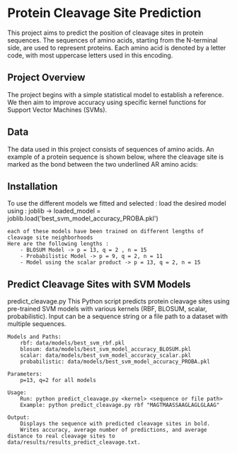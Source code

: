 # Protein Cleavage Site Prediction

This project aims to predict the position of cleavage sites in protein sequences. The sequences of amino acids, starting from the N-terminal side, are used to represent proteins. Each amino acid is denoted by a letter code, with most uppercase letters used in this encoding. 

## Project Overview

The project begins with a simple statistical model to establish a reference. We then aim to improve accuracy using specific kernel functions for Support Vector Machines (SVMs).

## Data

The data used in this project consists of sequences of amino acids. An example of a protein sequence is shown below, where the cleavage site is marked as the bond between the two underlined AR amino acids:

## Installation


To use the different models we fitted and selected :
    load the desired model using : joblib -> loaded_model = joblib.load('best_svm_model_accuracy_PROBA.pkl')

    each of these models have been trained on different lengths of cleavage site neighborhoods
    Here are the following lengths :
        - BLOSUM Model -> p = 13, q = 2 , n = 15
        - Probabilistic Model -> p = 9, q = 2, n = 11
        - Model using the scalar product -> p = 13, q = 2, n = 15

## Predict Cleavage Sites with SVM Models
predict_cleavage.py
This Python script predicts protein cleavage sites using pre-trained SVM models with various kernels (RBF, BLOSUM, scalar, probabilistic). Input can be a sequence string or a file path to a dataset with multiple sequences.

    Models and Paths:
        rbf: data/models/best_svm_rbf.pkl
        blosum: data/models/best_svm_model_accuracy_BLOSUM.pkl
        scalar: data/models/best_svm_model_accuracy_scalar.pkl
        probabilistic: data/models/best_svm_model_accuracy_PROBA.pkl

    Parameters:
        p=13, q=2 for all models

    Usage:
        Run: python predict_cleavage.py <kernel> <sequence or file path>
        Example: python predict_cleavage.py rbf "MAGTMAASSAAGLAGLGLAAG"

    Output:
        Displays the sequence with predicted cleavage sites in bold.
        Writes accuracy, average number of predictions, and average distance to real cleavage sites to data/results/results_predict_cleavage.txt.


